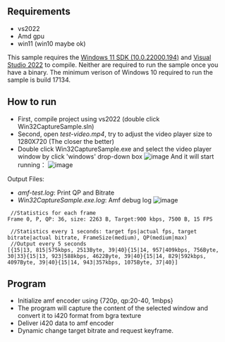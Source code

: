 ## Requirements
* vs2022
* Amd gpu
* win11 (win10 maybe ok)
  
This sample requires the [Windows 11 SDK (10.0.22000.194)](https://developer.microsoft.com/en-us/windows/downloads/sdk-archive/) and [Visual Studio 2022](https://visualstudio.microsoft.com/vs/) to compile. Neither are required to run the sample once you have a binary. The minimum verison of Windows 10 required to run the sample is build 17134.

## How to run
* First, compile project using vs2022 (double click Win32CaptureSample.sln)
* Second, open *test-video.mp4*, try to adjust the video player size to 1280X720 (The closer the better)
* Double click Win32CaptureSample.exe and select the video player window by click 'windows' drop-down box
![image](https://github.com/user-attachments/assets/9a159a93-e60a-4076-a735-11ed2a4fb0a6)
And it will start running：
![image](https://github.com/user-attachments/assets/46a42aec-d68c-41d5-b3a3-14de36017859)


Output Files:
* *amf-test.log*: Print QP and Bitrate
* *Win32CaptureSample.exe.log*: Amf debug log
 ![image](https://github.com/user-attachments/assets/57ffbde9-7664-4af3-afb6-9d3286fa07cf)

```shell
 //Statistics for each frame
Frame 0, P, QP: 36, size: 2263 B, Target:900 kbps, 7500 B, 15 FPS 

 //Statistics every 1 seconds: target fps|actual fps, target bitrate|actual bitrate, FrameSize(medium), QP(medium|max)
 //Output every 5 seconds 
[{15|13, 815|575kbps, 2513Byte, 39|40}{15|14, 957|409kbps, 756Byte, 30|33}{15|13, 923|588kbps, 4622Byte, 39|40}{15|14, 829|592kbps, 4097Byte, 39|40}{15|14, 943|357kbps, 1075Byte, 37|40}]
```
## Program
* Initialize amf encoder using {720p, qp:20-40, 1mbps}
* The program will capture the content of the selected window and convert it to i420 format from bgra texture
* Deliver i420 data to amf encoder
* Dynamic change target bitrate and request keyframe.
